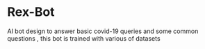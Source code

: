 # Rex-Bot
AI bot design to answer basic covid-19 queries and some common questions , this bot is trained with various of datasets
